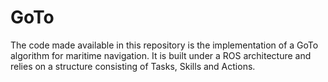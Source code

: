# GoTo
The code made available in this repository is the implementation of a GoTo algorithm for maritime navigation. It is built under a ROS architecture and relies on a structure consisting of Tasks, Skills and Actions. 
